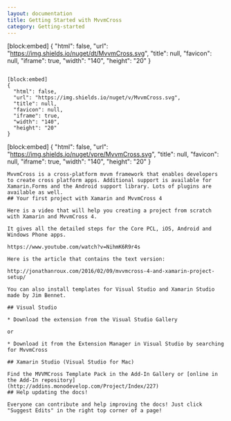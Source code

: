```yaml
---
layout: documentation
title: Getting Started with MvvmCross
category: Getting-started
---
```

[block:embed]
{
  "html": false,
  "url": "https://img.shields.io/nuget/dt/MvvmCross.svg",
  "title": null,
  "favicon": null,
  "iframe": true,
  "width": "140",
  "height": "20"
}
```

[block:embed]
{
  "html": false,
  "url": "https://img.shields.io/nuget/v/MvvmCross.svg",
  "title": null,
  "favicon": null,
  "iframe": true,
  "width": "140",
  "height": "20"
}
```

[block:embed]
{
  "html": false,
  "url": "https://img.shields.io/nuget/vpre/MvvmCross.svg",
  "title": null,
  "favicon": null,
  "iframe": true,
  "width": "140",
  "height": "20"
}
```
MvvmCross is a cross-platform mvvm framework that enables developers to create cross platform apps. Additional support is available for Xamarin.Forms and the Android support library. Lots of plugins are available as well.
## Your first project with Xamarin and MvvmCross 4

Here is a video that will help you creating a project from scratch with Xamarin and MvvmCross 4.

It gives all the detailed steps for the Core PCL, iOS, Android and Windows Phone apps.

https://www.youtube.com/watch?v=NihmK6R9r4s

Here is the article that contains the text version:

http://jonathanroux.com/2016/02/09/mvvmcross-4-and-xamarin-project-setup/

You can also install templates for Visual Studio and Xamarin Studio made by Jim Bennet.

## Visual Studio

* Download the extension from the Visual Studio Gallery

or

* Download it from the Extension Manager in Visual Studio by searching for MvvmCross

## Xamarin Studio (Visual Studio for Mac)

Find the MVVMCross Template Pack in the Add-In Gallery or [online in the Add-In repository](http://addins.monodevelop.com/Project/Index/227) 
## Help updating the docs!

Everyone can contribute and help improving the docs! Just click "Suggest Edits" in the right top corner of a page!